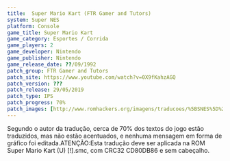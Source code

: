 ```yaml
---
title:  Super Mario Kart (FTR Gamer and Tutors)
system: Super NES
platform: Console
game_title: Super Mario Kart
game_category: Esportes / Corrida
game_players: 2
game_developer: Nintendo
game_publisher: Nintendo
game_release_date: ??/09/1992
patch_group: FTR Gamer and Tutors
patch_site: https://www.youtube.com/watch?v=0X9fKahzAGQ
patch_version: ???
patch_release: 29/05/2019
patch_type: IPS
patch_progress: 70%
patch_images: [http://www.romhackers.org/imagens/traducoes/%5BSNES%5D%20Super%20Mario%20Kart%20-%20FTR%20Gamer%20-%201.png,http://www.romhackers.org/imagens/traducoes/%5BSNES%5D%20Super%20Mario%20Kart%20-%20FTR%20Gamer%20-%202.png,http://www.romhackers.org/imagens/traducoes/%5BSNES%5D%20Super%20Mario%20Kart%20-%20FTR%20Gamer%20-%203.png]
---
```

Segundo o autor da tradução, cerca de 70% dos textos do jogo estão traduzidos, mas não estão acentuados, e nenhuma mensagem em forma de gráfico foi editada.ATENÇÃO:Esta tradução deve ser aplicada na ROM Super Mario Kart (U) [!].smc, com CRC32 CD80DB86 e sem cabeçalho.